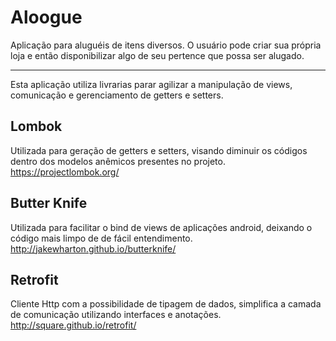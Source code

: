 
Aloogue
=======

Aplicação para aluguéis de itens diversos. O usuário pode criar sua própria loja
e então disponibilizar algo de seu pertence que possa ser alugado.


----------
Esta aplicação utiliza livrarias parar agilizar a manipulação de views, comunicação e gerenciamento de getters e setters.


Lombok
------

Utilizada para geração de getters e setters, visando diminuir os códigos dentro dos modelos anêmicos presentes no projeto. https://projectlombok.org/

Butter Knife
------------

Utilizada para facilitar o bind de views de aplicações android, deixando o código mais limpo de de fácil entendimento. http://jakewharton.github.io/butterknife/

Retrofit
--------
Cliente Http com a possibilidade de tipagem de dados, simplifica a camada de comunicação utilizando interfaces e anotações. http://square.github.io/retrofit/